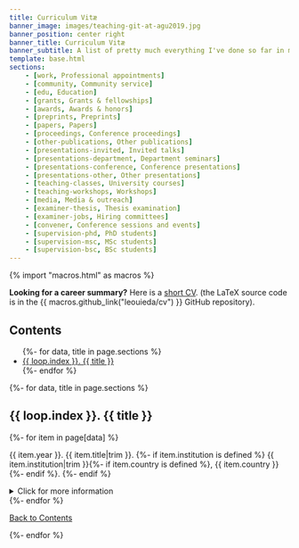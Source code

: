 ```yaml
---
title: Curriculum Vitæ
banner_image: images/teaching-git-at-agu2019.jpg
banner_position: center right
banner_title: Curriculum Vitæ
banner_subtitle: A list of pretty much everything I've done so far in my career
template: base.html
sections:
    - [work, Professional appointments]
    - [community, Community service]
    - [edu, Education]
    - [grants, Grants & fellowships]
    - [awards, Awards & honors]
    - [preprints, Preprints]
    - [papers, Papers]
    - [proceedings, Conference proceedings]
    - [other-publications, Other publications]
    - [presentations-invited, Invited talks]
    - [presentations-department, Department seminars]
    - [presentations-conference, Conference presentations]
    - [presentations-other, Other presentations]
    - [teaching-classes, University courses]
    - [teaching-workshops, Workshops]
    - [media, Media & outreach]
    - [examiner-thesis, Thesis examination]
    - [examiner-jobs, Hiring committees]
    - [convener, Conference sessions and events]
    - [supervision-phd, PhD students]
    - [supervision-msc, MSc students]
    - [supervision-bsc, BSc students]
---
```


{% import "macros.html" as macros %}

<div class="callout">

**Looking for a career summary?**
Here is a
<a href="https://github.com/leouieda/cv/raw/pdf/cv.pdf" target="_blank" type="application/pdf" rel="external noopener noreferrer"><i class="fa fa-file-pdf" aria-label="PDF file"></i> short CV</a>.
(the LaTeX source code is in the {{ macros.github_link("leouieda/cv") }} GitHub
repository).

</div>

<h2 id="navigation">
  <i class="fas fa-list" aria-hidden="true"></i>
  Contents
</h2>
<nav aria-label="Page">
  <ul role="list" class="list-inline">
  {%- for data, title in page.sections %}
    <li><a class="text-muted" href="#{{ data }}">{{ loop.index }}. {{ title }}</a></li>
  {%- endfor %}
  </ul>
</nav>

{%- for data, title in page.sections %}
  <h2 id="{{ data }}">{{ loop.index }}. {{ title }}</h2>
  {%- for item in page[data] %}
    <div>
      <p>
        <span class="text-muted font-small">{{ item.year }}.</span>
        {{ item.title|trim }}.
        {%- if item.institution is defined %}
          <span class="text-muted">
          {{ item.institution|trim }}{%- if item.country is defined %}, {{ item.country }}{%- endif %}.
          </span>
        {%- endif %}
      </p>
    <details>
      <summary>Click for more information</summary>
      <div class="details-body flow flow-small">
        {%- if item.authors is defined %}
          <p><strong>Authors:</strong> {{ macros.author_list(item.authors, config) }}</p>
        {%- endif %}
        {%- if item.doi is defined %}
          <p><strong>DOI:</strong> {{ macros.doi_link(item.doi) }}</p>
        {%- endif %}
        {%- if item.preprint is defined %}
          <p><strong>Preprint DOI (open access):</strong> {{ macros.doi_link(item.preprint) }}</p>
        {%- endif %}
        {%- if item.github is defined %}
          <p><strong>GitHub:</strong> {{ macros.github_link(item.github) }}</p>
        {%- endif %}
        {%- if item.recording is defined %}
          <p><strong>Recording:</strong> {{ macros.youtube_link(item.recording) }}</p>
        {%- endif %}
        {%- if item.data is defined %}
          <p><strong>Data and code archive DOI:</strong> {{ macros.doi_link(item.data) }}</p>
        {%- endif %}
        {%- if item.pdf is defined %}
          <p><strong>PDF download:</strong> <a href="{{ item.pdf }}" target="_blank">{{ item.pdf[7:] }}</a></p>
        {%- endif %}
        {%- if item.slides is defined %}
          <p><strong>Slides:</strong> <a href="{{ item.slides }}" target="_blank">{{ item.slides }}</a></p>
        {%- endif %}
        {%- if item.poster is defined %}
          <p><strong>Poster:</strong> <a href="{{ item.poster }}" target="_blank">{{ item.poster }}</a></p>
        {%- endif %}
        {%- if item.department is defined %}
          <p><strong>Department:</strong> {{ item.department }}</p>
        {%- endif %}
        {%- if item.thesis is defined %}
          <p><strong>Thesis:</strong> {{ item.thesis }}</p>
        {%- endif %}
        {%- if item.funder is defined %}
          <p><strong>Funding agency:</strong> {{ item.funder }}</p>
        {%- endif %}
        {%- if item.committee is defined %}
          <p><strong>Committee:</strong> {{ item.committee }}</p>
        {%- endif %}
        {%- if item.advisor is defined %}
          <p><strong>Advisor:</strong> {{ item.advisor }}</p>
        {%- endif %}
        {%- if item.coadvisor is defined %}
          <p><strong>Co-advisor(s):</strong> {{ item.coadvisor }}</p>
        {%- endif %}
        {%- if item.award is defined %}
          <p><strong>Award:</strong> <a href="{{ item.award_link }}" target="_blank">{{ item.award }}</a></p>
        {%- endif %}
        {%- if item.award_amount is defined %}
          <p><strong>Amount:</strong> {{ item.award_amount }}</p>
        {%- endif %}
        {%- if item.journal is defined %}
          <p><strong>Journal:</strong> {{ item.journal }}</p>
        {%- endif %}
        {%- if item.event is defined %}
          <p><strong>Event:</strong> {{ item.event }}</p>
        {%- endif %}
        {%- if item.conference is defined %}
          <p><strong>Conference:</strong> {{ item.conference }}</p>
        {%- endif %}
        {%- if item.about is defined %}
          <p><strong>About:</strong> {{ item.about }}</p>
        {%- endif %}
        {%- if item.roles is defined %}
          <p><strong>Roles:</strong>
          <ul>
          {%- for role in item.roles %}
            <li>{{ role.date }}: {{ role.title }}</li>
          {%- endfor %}
          </ul>
        {%- endif %}
        {%- if item.citation is defined %}
          <p><strong>Citation:</strong> {{ item.citation}}</p>
        {%- endif %}
        {%- if item.poster_img is defined %}
          <img src="{{ item.poster_img }}" alt="Screenshot of the poster">
        {%- endif %}
        {%- if item.abstract is defined %}
          <p><strong>Abstract:</strong> {{ item.abstract }}</p>
        {%- endif %}
      </div>
    </details>
  </div>
  {%- endfor %}
  <p class="">
    <a href="#navigation">
      <i class="far fa-arrow-alt-circle-up" aria-hidden="true"></i>
      Back to Contents
    </a>
  </p>
{%- endfor %}
